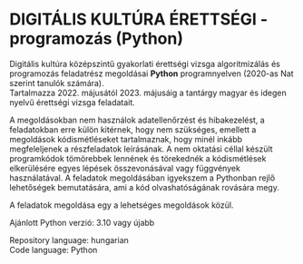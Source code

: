 # DIGITÁLIS KULTÚRA ÉRETTSÉGI - programozás (Python)

Digitális kultúra középszintű gyakorlati érettségi vizsga algoritmizálás és programozás feladatrész megoldásai __Python__ programnyelven (2020-as Nat szerint tanulók számára).  
Tartalmazza 2022. májusától 2023. májusáig a tantárgy magyar és idegen nyelvű érettségi vizsga feladatait.

A megoldásokban nem használok adatellenőrzést és hibakezelést, a feladatokban erre külön kitérnek, hogy nem szükséges, emellett a megoldások kódismétléseket tartalmaznak, hogy minél inkább megfeleljenek a részfeladatok leírásának. A nem oktatási céllal készült programkódok tömörebbek lennének és törekednék a kódismétlések elkerülésére egyes lépések összevonásával vagy függvények használatával. A feladatok megoldásában igyekszem a Pythonban rejlő lehetőségek bemutatására, ami a kód olvashatóságának rovására megy.

A feladatok megoldása egy a lehetséges megoldások közül.

Ajánlott Python verzió: 3.10 vagy újabb

Repository language: hungarian  
Code language: Python
